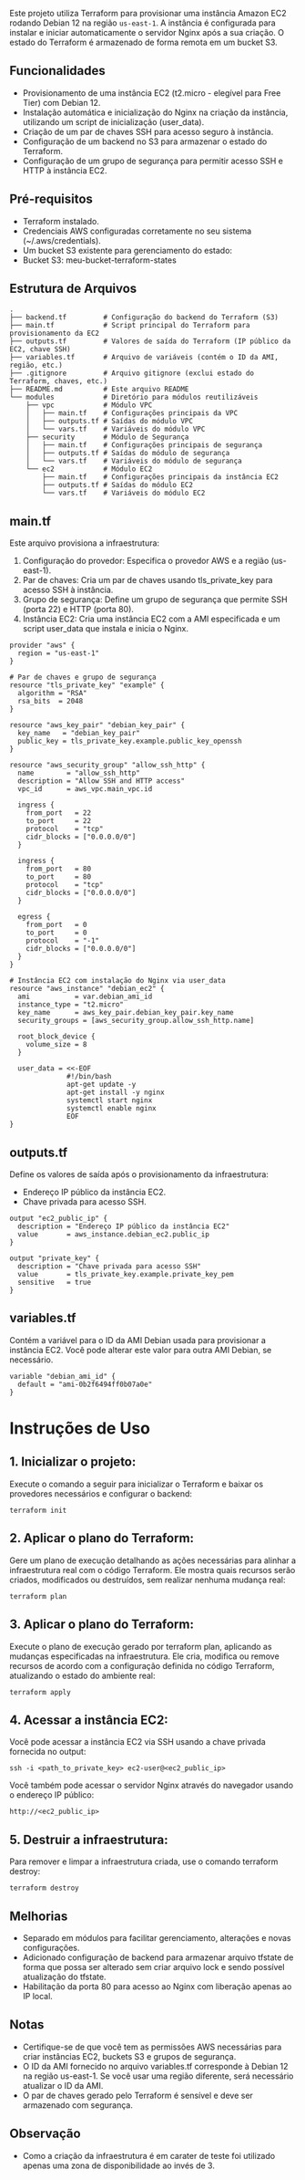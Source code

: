 
Este projeto utiliza Terraform para provisionar uma instância Amazon EC2 rodando Debian 12 na região `us-east-1`. A instância é configurada para instalar e iniciar automaticamente o servidor Nginx após a sua criação. O estado do Terraform é armazenado de forma remota em um bucket S3.

## Funcionalidades

- Provisionamento de uma instância EC2 (t2.micro - elegível para Free Tier) com Debian 12.
- Instalação automática e inicialização do Nginx na criação da instância, utilizando um script de inicialização (user_data).
- Criação de um par de chaves SSH para acesso seguro à instância.
- Configuração de um backend no S3 para armazenar o estado do Terraform.
- Configuração de um grupo de segurança para permitir acesso SSH e HTTP à instância EC2.

## Pré-requisitos

- Terraform instalado.
- Credenciais AWS configuradas corretamente no seu sistema (~/.aws/credentials).
- Um bucket S3 existente para gerenciamento do estado:
- Bucket S3: meu-bucket-terraform-states

## Estrutura de Arquivos
```
.
├── backend.tf         # Configuração do backend do Terraform (S3)
├── main.tf            # Script principal do Terraform para provisionamento da EC2
├── outputs.tf         # Valores de saída do Terraform (IP público da EC2, chave SSH)
├── variables.tf       # Arquivo de variáveis (contém o ID da AMI, região, etc.)
├── .gitignore         # Arquivo gitignore (exclui estado do Terraform, chaves, etc.)
├── README.md          # Este arquivo README
└── modules            # Diretório para módulos reutilizáveis
    ├── vpc            # Módulo VPC
    │   ├── main.tf    # Configurações principais da VPC
    │   ├── outputs.tf # Saídas do módulo VPC
    │   └── vars.tf    # Variáveis do módulo VPC
    ├── security       # Módulo de Segurança
    │   ├── main.tf    # Configurações principais de segurança
    │   ├── outputs.tf # Saídas do módulo de segurança
    │   └── vars.tf    # Variáveis do módulo de segurança
    └── ec2            # Módulo EC2
        ├── main.tf    # Configurações principais da instância EC2
        ├── outputs.tf # Saídas do módulo EC2
        └── vars.tf    # Variáveis do módulo EC2

```
## main.tf

Este arquivo provisiona a infraestrutura:

1. Configuração do provedor: Especifica o provedor AWS e a região (us-east-1).
2. Par de chaves: Cria um par de chaves usando tls_private_key para acesso SSH à instância.
3. Grupo de segurança: Define um grupo de segurança que permite SSH (porta 22) e HTTP (porta 80).
4. Instância EC2: Cria uma instância EC2 com a AMI especificada e um script user_data que instala e inicia o Nginx.

```
provider "aws" {
  region = "us-east-1"
}

# Par de chaves e grupo de segurança
resource "tls_private_key" "example" {
  algorithm = "RSA"
  rsa_bits  = 2048
}

resource "aws_key_pair" "debian_key_pair" {
  key_name   = "debian_key_pair"
  public_key = tls_private_key.example.public_key_openssh
}

resource "aws_security_group" "allow_ssh_http" {
  name        = "allow_ssh_http"
  description = "Allow SSH and HTTP access"
  vpc_id      = aws_vpc.main_vpc.id

  ingress {
    from_port   = 22
    to_port     = 22
    protocol    = "tcp"
    cidr_blocks = ["0.0.0.0/0"]
  }

  ingress {
    from_port   = 80
    to_port     = 80
    protocol    = "tcp"
    cidr_blocks = ["0.0.0.0/0"]
  }

  egress {
    from_port   = 0
    to_port     = 0
    protocol    = "-1"
    cidr_blocks = ["0.0.0.0/0"]
  }
}

# Instância EC2 com instalação do Nginx via user_data
resource "aws_instance" "debian_ec2" {
  ami           = var.debian_ami_id
  instance_type = "t2.micro"
  key_name      = aws_key_pair.debian_key_pair.key_name
  security_groups = [aws_security_group.allow_ssh_http.name]

  root_block_device {
    volume_size = 8
  }

  user_data = <<-EOF
              #!/bin/bash
              apt-get update -y
              apt-get install -y nginx
              systemctl start nginx
              systemctl enable nginx
              EOF
}
```

## outputs.tf

Define os valores de saída após o provisionamento da infraestrutura:

- Endereço IP público da instância EC2.
- Chave privada para acesso SSH.

```
output "ec2_public_ip" {
  description = "Endereço IP público da instância EC2"
  value       = aws_instance.debian_ec2.public_ip
}

output "private_key" {
  description = "Chave privada para acesso SSH"
  value       = tls_private_key.example.private_key_pem
  sensitive   = true
}

```

## variables.tf

Contém a variável para o ID da AMI Debian usada para provisionar a instância EC2. Você pode alterar este valor para outra AMI Debian, se necessário.

```
variable "debian_ami_id" {
  default = "ami-0b2f6494ff0b07a0e"
}
```

# Instruções de Uso

## 1. Inicializar o projeto:

Execute o comando a seguir para inicializar o Terraform e baixar os provedores necessários e configurar o backend:

```
terraform init
```

## 2. Aplicar o plano do Terraform:
Gere um plano de execução detalhando as ações necessárias para alinhar a infraestrutura real com o código Terraform. Ele mostra quais recursos serão criados, modificados ou destruídos, sem realizar nenhuma mudança real:

```
terraform plan

```

## 3. Aplicar o plano do Terraform:
Execute o plano de execução gerado por terraform plan, aplicando as mudanças especificadas na infraestrutura. Ele cria, modifica ou remove recursos de acordo com a configuração definida no código Terraform, atualizando o estado do ambiente real:

```
terraform apply

```

## 4. Acessar a instância EC2:
Você pode acessar a instância EC2 via SSH usando a chave privada fornecida no output:

```
ssh -i <path_to_private_key> ec2-user@<ec2_public_ip>

```

Você também pode acessar o servidor Nginx através do navegador usando o endereço IP público:

```
http://<ec2_public_ip>

```

## 5. Destruir a infraestrutura:
Para remover e limpar a infraestrutura criada, use o comando terraform destroy:

```
terraform destroy

```
## Melhorias 

- Separado em módulos para facilitar gerenciamento, alterações e novas configurações.
- Adicionado configuração de backend para armazenar arquivo tfstate de forma que possa ser alterado sem criar arquivo lock e sendo possível atualização do tfstate.
- Habilitação da porta 80 para acesso ao Nginx com liberação apenas ao IP local.

## Notas
- Certifique-se de que você tem as permissões AWS necessárias para criar instâncias EC2, buckets S3 e grupos de segurança.
- O ID da AMI fornecido no arquivo variables.tf corresponde à Debian 12 na região us-east-1. Se você usar uma região diferente, será necessário atualizar o ID da AMI.
- O par de chaves gerado pelo Terraform é sensível e deve ser armazenado com segurança.

## Observação

- Como a criação da infraestrutura é em carater de teste foi utilizado apenas uma zona de disponibilidade ao invés de 3.
